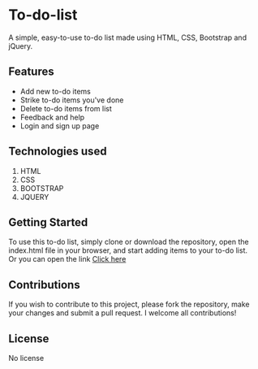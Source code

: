 # To-do-list
<p>A simple, easy-to-use to-do list made using HTML, CSS, Bootstrap and jQuery.</p>

## Features
<ul>
<li>Add new to-do items</li>
<li>Strike to-do items you've done</li>
<li>Delete to-do items from list</li>
<li>Feedback and help</li>
<li>Login and sign up page</li>
</ul>

## Technologies used 
<ol>
<li>HTML</li>
<li>CSS</li>
<li>BOOTSTRAP</li>
<li>JQUERY</li>
</ol>

## Getting Started
<p>To use this to-do list, simply clone or download the repository, open the index.html file in your browser, and start adding items to your to-do list.<br />
Or you can open the link <a href "https://todool.netlify.app/">Click here</a></p>

## Contributions 
<p>If you wish to contribute to this project, please fork the repository, make your changes and submit a pull request. I welcome all contributions!</p>

## License
<p>No license</p>
